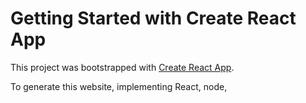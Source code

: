 # Getting Started with Create React App

This project was bootstrapped with [Create React App](https://github.com/facebook/create-react-app).

To generate this website, implementing React, node,
